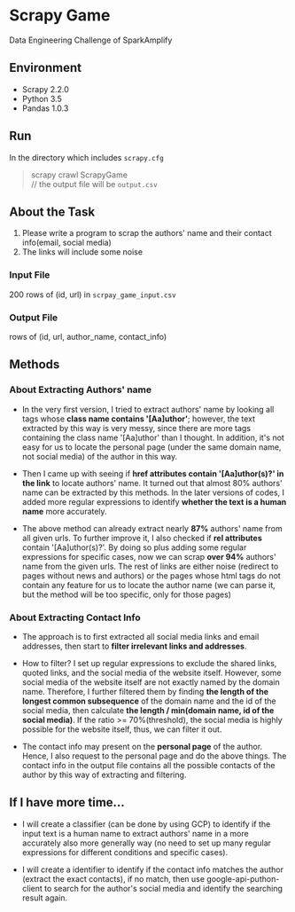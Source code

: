 # Scrapy Game	

Data Engineering Challenge of SparkAmplify


## Environment
* Scrapy 2.2.0
* Python 3.5
* Pandas 1.0.3


## Run
In the directory which includes ```scrapy.cfg```	
> scrapy crawl ScrapyGame	
> // the output file will be ```output.csv```


## About the Task
1. Please write a program to scrap the authors' name and their contact info(email, social media)
2. The links will include some noise

### Input File
200 rows of (id, url) in ```scrpay_game_input.csv```

### Output File
rows of (id, url, author\_name, contact\_info)


## Methods
### About Extracting Authors' name
* In the very first version, I tried to extract authors' name by looking all tags whose __class name contains '[Aa]uthor'__; however, the text extracted by this way is very messy, since there are more tags containing the class name '[Aa]uthor' than I thought. In addition, it's not easy for us to locate the personal page (under the same domain name, not social media) of the author in this way.

* Then I came up with seeing if __href attributes contain '[Aa]uthor(s)?' in the link__ to locate authors' name. It turned out that almost 80% authors' name can be extracted by this methods. In the later versions of codes, I added more regular expressions to identify __whether the text is a human name__ more accurately.

* The above method can already extract nearly __87%__ authors' name from all given urls. To further improve it, I also checked if __rel attributes__ contain '[Aa]uthor(s)?'. By doing so plus adding some regular expressions for specific cases, now we can scrap __over 94%__ authors' name from the given urls. The rest of links are either noise (redirect to pages without news and authors) or the pages whose html tags do not contain any feature for us to locate the author name (we can parse it, but the method will be too specific, only for those pages)	

### About Extracting Contact Info
* The approach is to first extracted all social media links and email addresses, then start to __filter irrelevant links and addresses__.

* How to filter? I set up regular expressions to exclude the shared links, quoted links, and the social media of the website itself. However, some social media of the website itself are not exactly named by the domain name. Therefore, I further filtered them by finding __the length of the longest common subsequence__ of the domain name and the id of the social media, then calculate __the length / min(domain name, id of the social media)__. If the ratio >= 70%(threshold), the social media is highly possible for the website itself, thus, we can filter it out.

* The contact info may present on the __personal page__ of the author. Hence, I also request to the personal page and do the above things. The contact info in the output file contains all the possible contacts of the author by this way of extracting and filtering.

## If I have more time...
* I will create a classifier (can be done by using GCP) to identify if the input text is a human name to extract authors' name in a more accurately also more generally way (no need to set up many regular expressions for different conditions and specific cases).

* I will create a identifier to identify if the contact info matches the author (extract the exact contacts), if no match, then use google-api-puthon-client to search for the author's social media and identify the searching result again.
